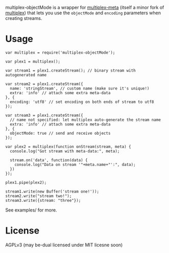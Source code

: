 
multiplex-objectMode is a wrapper for [multiplex-meta](https://github.com/biobricks/multiplex-meta) (itself a minor fork of [multiplex](https://github.com/maxogden/multiplex)) that lets you use the `objectMode` and `encoding` parameters when creating streams.

# Usage

```
var multiplex = require('multiplex-objectMode');

var plex1 = multiplex();

var stream1 = plex1.createStream(); // binary stream with autogenerated name

var stream2 = plex1.createStream({ 
  name: 'stringStream', // custom name (make sure it's unique!)
  extra: 'info' // attach some extra meta-data
}, {
  encoding: 'utf8' // set encoding on both ends of stream to utf8
});

var stream3 = plex1.createStream({ 
  // name not specified: let multiplex auto-generate the stream name
  extra: 'info' // attach some extra meta-data
}, {
  objectMode: true // send and receive objects
});
 
var plex2 = multiplex(function onStream(stream, meta) {
  console.log("Got stream with meta-data:", meta);

  stream.on('data', function(data) {
    console.log("Data on stream '"+meta.name+"':", data);
  })
});
 
plex1.pipe(plex2);
 
stream1.write(new Buffer('stream one!'));
stream2.write("stream two!");
stream3.write({stream: "three"});
```

See examples/ for more.

# License

AGPLv3 (may be-dual licensed under MIT licesne soon)